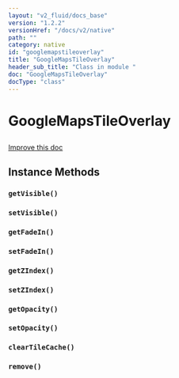 ```yaml
---
layout: "v2_fluid/docs_base"
version: "1.2.2"
versionHref: "/docs/v2/native"
path: ""
category: native
id: "googlemapstileoverlay"
title: "GoogleMapsTileOverlay"
header_sub_title: "Class in module "
doc: "GoogleMapsTileOverlay"
docType: "class"
---
```









<h1 class="api-title">

  
  GoogleMapsTileOverlay
  

  

  

</h1>

<a class="improve-v2-docs" href="http://github.com/driftyco/ionic-native/edit/master/-native/src/plugins/googlemaps.ts#L721">
  Improve this doc
</a>





<!-- decorators --><!-- @usage tag -->


<!-- @property tags -->


<!-- methods on the class -->

<h2>Instance Methods</h2>

<div id="getVisible"></div>

<h3>
  <code>getVisible()</code>


</h3>












<div id="setVisible"></div>

<h3>
  <code>setVisible()</code>


</h3>












<div id="getFadeIn"></div>

<h3>
  <code>getFadeIn()</code>


</h3>












<div id="setFadeIn"></div>

<h3>
  <code>setFadeIn()</code>


</h3>












<div id="getZIndex"></div>

<h3>
  <code>getZIndex()</code>


</h3>












<div id="setZIndex"></div>

<h3>
  <code>setZIndex()</code>


</h3>












<div id="getOpacity"></div>

<h3>
  <code>getOpacity()</code>


</h3>












<div id="setOpacity"></div>

<h3>
  <code>setOpacity()</code>


</h3>












<div id="clearTileCache"></div>

<h3>
  <code>clearTileCache()</code>


</h3>












<div id="remove"></div>

<h3>
  <code>remove()</code>


</h3>










<!-- related link --><!-- end content block -->


<!-- end body block -->


